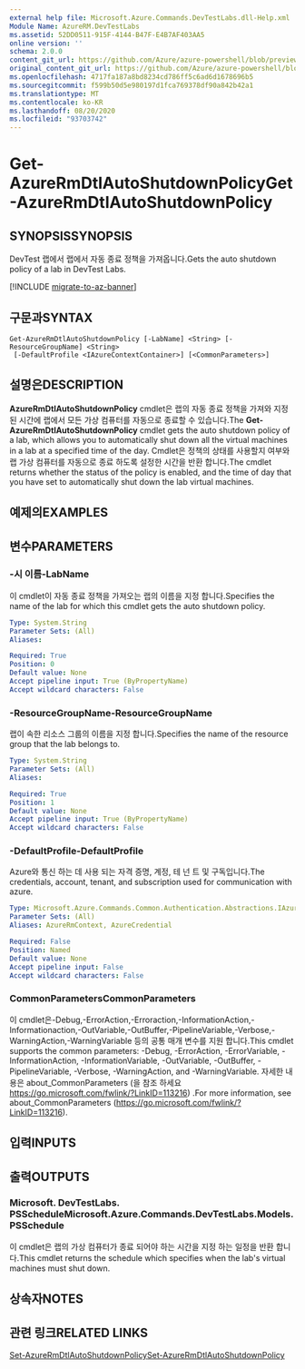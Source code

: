 ```yaml
---
external help file: Microsoft.Azure.Commands.DevTestLabs.dll-Help.xml
Module Name: AzureRM.DevTestLabs
ms.assetid: 52DD0511-915F-4144-B47F-E4B7AF403AA5
online version: ''
schema: 2.0.0
content_git_url: https://github.com/Azure/azure-powershell/blob/preview/src/ResourceManager/DevTestLabs/Commands.DevTestLabs/help/Get-AzureRmDtlAutoShutdownPolicy.md
original_content_git_url: https://github.com/Azure/azure-powershell/blob/preview/src/ResourceManager/DevTestLabs/Commands.DevTestLabs/help/Get-AzureRmDtlAutoShutdownPolicy.md
ms.openlocfilehash: 4717fa187a8bd8234cd786ff5c6ad6d1678696b5
ms.sourcegitcommit: f599b50d5e980197d1fca769378df90a842b42a1
ms.translationtype: MT
ms.contentlocale: ko-KR
ms.lasthandoff: 08/20/2020
ms.locfileid: "93703742"
---
```

# <span data-ttu-id="f6f31-101">Get-AzureRmDtlAutoShutdownPolicy</span><span class="sxs-lookup"><span data-stu-id="f6f31-101">Get-AzureRmDtlAutoShutdownPolicy</span></span>

## <span data-ttu-id="f6f31-102">SYNOPSIS</span><span class="sxs-lookup"><span data-stu-id="f6f31-102">SYNOPSIS</span></span>
<span data-ttu-id="f6f31-103">DevTest 랩에서 랩에서 자동 종료 정책을 가져옵니다.</span><span class="sxs-lookup"><span data-stu-id="f6f31-103">Gets the auto shutdown policy of a lab in DevTest Labs.</span></span>

[!INCLUDE [migrate-to-az-banner](../../includes/migrate-to-az-banner.md)]

## <span data-ttu-id="f6f31-104">구문과</span><span class="sxs-lookup"><span data-stu-id="f6f31-104">SYNTAX</span></span>

```
Get-AzureRmDtlAutoShutdownPolicy [-LabName] <String> [-ResourceGroupName] <String>
 [-DefaultProfile <IAzureContextContainer>] [<CommonParameters>]
```

## <span data-ttu-id="f6f31-105">설명은</span><span class="sxs-lookup"><span data-stu-id="f6f31-105">DESCRIPTION</span></span>
<span data-ttu-id="f6f31-106">**AzureRmDtlAutoShutdownPolicy** cmdlet은 랩의 자동 종료 정책을 가져와 지정 된 시간에 랩에서 모든 가상 컴퓨터를 자동으로 종료할 수 있습니다.</span><span class="sxs-lookup"><span data-stu-id="f6f31-106">The **Get-AzureRmDtlAutoShutdownPolicy** cmdlet gets the auto shutdown policy of a lab, which allows you to automatically shut down all the virtual machines in a lab at a specified time of the day.</span></span>
<span data-ttu-id="f6f31-107">Cmdlet은 정책의 상태를 사용할지 여부와 랩 가상 컴퓨터를 자동으로 종료 하도록 설정한 시간을 반환 합니다.</span><span class="sxs-lookup"><span data-stu-id="f6f31-107">The cmdlet returns whether the status of the policy is enabled, and the time of day that you have set to automatically shut down the lab virtual machines.</span></span>

## <span data-ttu-id="f6f31-108">예제의</span><span class="sxs-lookup"><span data-stu-id="f6f31-108">EXAMPLES</span></span>

## <span data-ttu-id="f6f31-109">변수</span><span class="sxs-lookup"><span data-stu-id="f6f31-109">PARAMETERS</span></span>

### <span data-ttu-id="f6f31-110">-시 이름</span><span class="sxs-lookup"><span data-stu-id="f6f31-110">-LabName</span></span>
<span data-ttu-id="f6f31-111">이 cmdlet이 자동 종료 정책을 가져오는 랩의 이름을 지정 합니다.</span><span class="sxs-lookup"><span data-stu-id="f6f31-111">Specifies the name of the lab for which this cmdlet gets the auto shutdown policy.</span></span>

```yaml
Type: System.String
Parameter Sets: (All)
Aliases: 

Required: True
Position: 0
Default value: None
Accept pipeline input: True (ByPropertyName)
Accept wildcard characters: False
```

### <span data-ttu-id="f6f31-112">-ResourceGroupName</span><span class="sxs-lookup"><span data-stu-id="f6f31-112">-ResourceGroupName</span></span>
<span data-ttu-id="f6f31-113">랩이 속한 리소스 그룹의 이름을 지정 합니다.</span><span class="sxs-lookup"><span data-stu-id="f6f31-113">Specifies the name of the resource group that the lab belongs to.</span></span>

```yaml
Type: System.String
Parameter Sets: (All)
Aliases: 

Required: True
Position: 1
Default value: None
Accept pipeline input: True (ByPropertyName)
Accept wildcard characters: False
```

### <span data-ttu-id="f6f31-114">-DefaultProfile</span><span class="sxs-lookup"><span data-stu-id="f6f31-114">-DefaultProfile</span></span>
<span data-ttu-id="f6f31-115">Azure와 통신 하는 데 사용 되는 자격 증명, 계정, 테 넌 트 및 구독입니다.</span><span class="sxs-lookup"><span data-stu-id="f6f31-115">The credentials, account, tenant, and subscription used for communication with azure.</span></span>

```yaml
Type: Microsoft.Azure.Commands.Common.Authentication.Abstractions.IAzureContextContainer
Parameter Sets: (All)
Aliases: AzureRmContext, AzureCredential

Required: False
Position: Named
Default value: None
Accept pipeline input: False
Accept wildcard characters: False
```

### <span data-ttu-id="f6f31-116">CommonParameters</span><span class="sxs-lookup"><span data-stu-id="f6f31-116">CommonParameters</span></span>
<span data-ttu-id="f6f31-117">이 cmdlet은-Debug,-ErrorAction,-Erroraction,-InformationAction,-Informationaction,-OutVariable,-OutBuffer,-PipelineVariable,-Verbose,-WarningAction,-WarningVariable 등의 공통 매개 변수를 지원 합니다.</span><span class="sxs-lookup"><span data-stu-id="f6f31-117">This cmdlet supports the common parameters: -Debug, -ErrorAction, -ErrorVariable, -InformationAction, -InformationVariable, -OutVariable, -OutBuffer, -PipelineVariable, -Verbose, -WarningAction, and -WarningVariable.</span></span> <span data-ttu-id="f6f31-118">자세한 내용은 about_CommonParameters (을 참조 하세요 https://go.microsoft.com/fwlink/?LinkID=113216) .</span><span class="sxs-lookup"><span data-stu-id="f6f31-118">For more information, see about_CommonParameters (https://go.microsoft.com/fwlink/?LinkID=113216).</span></span>

## <span data-ttu-id="f6f31-119">입력</span><span class="sxs-lookup"><span data-stu-id="f6f31-119">INPUTS</span></span>

## <span data-ttu-id="f6f31-120">출력</span><span class="sxs-lookup"><span data-stu-id="f6f31-120">OUTPUTS</span></span>

### <span data-ttu-id="f6f31-121">Microsoft. DevTestLabs. PSSchedule</span><span class="sxs-lookup"><span data-stu-id="f6f31-121">Microsoft.Azure.Commands.DevTestLabs.Models.PSSchedule</span></span>
<span data-ttu-id="f6f31-122">이 cmdlet은 랩의 가상 컴퓨터가 종료 되어야 하는 시간을 지정 하는 일정을 반환 합니다.</span><span class="sxs-lookup"><span data-stu-id="f6f31-122">This cmdlet returns the schedule which specifies when the lab's virtual machines must shut down.</span></span>

## <span data-ttu-id="f6f31-123">상속자</span><span class="sxs-lookup"><span data-stu-id="f6f31-123">NOTES</span></span>

## <span data-ttu-id="f6f31-124">관련 링크</span><span class="sxs-lookup"><span data-stu-id="f6f31-124">RELATED LINKS</span></span>

[<span data-ttu-id="f6f31-125">Set-AzureRmDtlAutoShutdownPolicy</span><span class="sxs-lookup"><span data-stu-id="f6f31-125">Set-AzureRmDtlAutoShutdownPolicy</span></span>](./Set-AzureRmDtlAutoShutdownPolicy.md)


